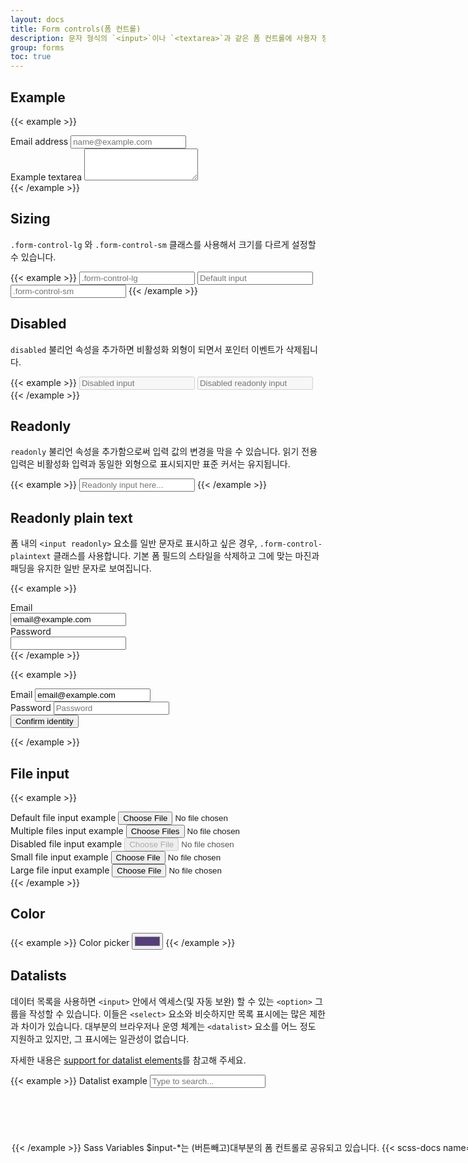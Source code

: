 ```yaml
---
layout: docs
title: Form controls(폼 컨트롤)
description: 문자 형식의 `<input>`이나 `<textarea>`과 같은 폼 컨트롤에 사용자 정의 스타일, 크기 조정, 포커스 상태등의 업그레이드를 실시할 수 있습니다.
group: forms
toc: true
---
```


## Example

{{< example >}}
<div class="mb-3">
  <label for="exampleFormControlInput1" class="form-label">Email address</label>
  <input type="email" class="form-control" id="exampleFormControlInput1" placeholder="name@example.com">
</div>
<div class="mb-3">
  <label for="exampleFormControlTextarea1" class="form-label">Example textarea</label>
  <textarea class="form-control" id="exampleFormControlTextarea1" rows="3"></textarea>
</div>
{{< /example >}}

## Sizing

`.form-control-lg` 와 `.form-control-sm` 클래스를 사용해서 크기를 다르게 설정할 수 있습니다.

{{< example >}}
<input class="form-control form-control-lg" type="text" placeholder=".form-control-lg" aria-label=".form-control-lg example">
<input class="form-control" type="text" placeholder="Default input" aria-label="default input example">
<input class="form-control form-control-sm" type="text" placeholder=".form-control-sm" aria-label=".form-control-sm example">
{{< /example >}}

## Disabled

`disabled` 불리언 속성을 추가하면 비활성화 외형이 되면서 포인터 이벤트가 삭제됩니다.

{{< example >}}
<input class="form-control" type="text" placeholder="Disabled input" aria-label="Disabled input example" disabled>
<input class="form-control" type="text" placeholder="Disabled readonly input" aria-label="Disabled input example" disabled readonly>
{{< /example >}}

## Readonly

`readonly` 불리언 속성을 추가함으로써 입력 값의 변경을 막을 수 있습니다. 읽기 전용 입력은 비활성화 입력과 동일한 외형으로 표시되지만 표준 커서는 유지됩니다.

{{< example >}}
<input class="form-control" type="text" placeholder="Readonly input here..." aria-label="readonly input example" readonly>
{{< /example >}}

## Readonly plain text

폼 내의 `<input readonly>` 요소를 일반 문자로 표시하고 싶은 경우, `.form-control-plaintext` 클래스를 사용합니다. 기본 폼 필드의 스타일을 삭제하고 그에 맞는 마진과 패딩을 유지한 일반 문자로 보여집니다.

{{< example >}}
  <div class="mb-3 row">
    <label for="staticEmail" class="col-sm-2 col-form-label">Email</label>
    <div class="col-sm-10">
      <input type="text" readonly class="form-control-plaintext" id="staticEmail" value="email@example.com">
    </div>
  </div>
  <div class="mb-3 row">
    <label for="inputPassword" class="col-sm-2 col-form-label">Password</label>
    <div class="col-sm-10">
      <input type="password" class="form-control" id="inputPassword">
    </div>
  </div>
{{< /example >}}

{{< example >}}
<form class="row g-3">
  <div class="col-auto">
    <label for="staticEmail2" class="visually-hidden">Email</label>
    <input type="text" readonly class="form-control-plaintext" id="staticEmail2" value="email@example.com">
  </div>
  <div class="col-auto">
    <label for="inputPassword2" class="visually-hidden">Password</label>
    <input type="password" class="form-control" id="inputPassword2" placeholder="Password">
  </div>
  <div class="col-auto">
    <button type="submit" class="btn btn-primary mb-3">Confirm identity</button>
  </div>
</form>
{{< /example >}}

## File input

{{< example >}}
<div class="mb-3">
  <label for="formFile" class="form-label">Default file input example</label>
  <input class="form-control" type="file" id="formFile">
</div>
<div class="mb-3">
  <label for="formFileMultiple" class="form-label">Multiple files input example</label>
  <input class="form-control" type="file" id="formFileMultiple" multiple>
</div>
<div class="mb-3">
  <label for="formFileDisabled" class="form-label">Disabled file input example</label>
  <input class="form-control" type="file" id="formFileDisabled" disabled>
</div>
<div class="mb-3">
  <label for="formFileSm" class="form-label">Small file input example</label>
  <input class="form-control form-control-sm" id="formFileSm" type="file">
</div>
<div>
  <label for="formFileLg" class="form-label">Large file input example</label>
  <input class="form-control form-control-lg" id="formFileLg" type="file">
</div>
{{< /example >}}

## Color

{{< example >}}
<label for="exampleColorInput" class="form-label">Color picker</label>
<input type="color" class="form-control form-control-color" id="exampleColorInput" value="#563d7c" title="Choose your color">
{{< /example >}}

## Datalists

데이터 목록을 사용하면 `<input>` 안에서 엑세스(및 자동 보완) 할 수 있는 `<option>` 그룹을 작성할 수 있습니다. 이들은 `<select>` 요소와 비슷하지만 목록 표시에는 많은 제한과 차이가 있습니다. 대부분의 브라우저나 운영 체계는 `<datalist>` 요소를 어느 정도 지원하고 있지만, 그 표시에는 일관성이 없습니다.

자세한 내용은 [support for datalist elements](https://caniuse.com/datalist)를 참고해 주세요.

{{< example >}}
<label for="exampleDataList" class="form-label">Datalist example</label>
<input class="form-control" list="datalistOptions" id="exampleDataList" placeholder="Type to search...">
<datalist id="datalistOptions">
  <option value="San Francisco">
  <option value="New York">
  <option value="Seattle">
  <option value="Los Angeles">
  <option value="Chicago">
</datalist>
{{< /example >}}

## Sass

### Variables

`$input-*`는 (버튼빼고)대부분의 폼 컨트롤로 공유되고 있습니다.

{{< scss-docs name="form-input-variables" file="scss/_variables.scss" >}}

`$form-label-*`과 `$form-text-*` 는 `<label>`과 `.form-text` 컴포넌트용입니다.

{{< scss-docs name="form-label-variables" file="scss/_variables.scss" >}}

{{< scss-docs name="form-text-variables" file="scss/_variables.scss" >}}

`$form-file-*`은 파일 입력용입니다.

{{< scss-docs name="form-file-variables" file="scss/_variables.scss" >}}
